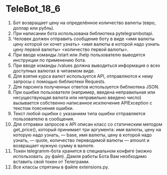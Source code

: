 # TeleBot_18_6

1. Бот возвращает цену на определённое количество валюты (евро, доллар или рубль).
2. При написании бота использована библиотека pytelegrambotapi.
3. Человек должен отправить сообщение боту в виде <имя валюты цену которой он хочет узнать> <имя валюты в которой надо узнать цену первой валюты> <количество первой валюты>.
4. При вводе команды /start или /help пользователю выводятся инструкции по применению бота.
5. При вводе команды /values должна выводиться информация о всех доступных валютах в читаемом виде.
6. Для взятия курса валют используется API, отправляются к нему запросы с помощью библиотеки Requests.
7. Для парсинга полученных ответов используется библиотека JSON.
8. При ошибке пользователя (например, введена неправильная или несуществующая валюта или неправильно введено число) вызывается собственно написанное исключение APIException с текстом пояснения ошибки.
9. Текст любой ошибки с указанием типа ошибки отправляется пользователю в сообщения.
10. Для отправки запросов к API описан класс со статическим методом get_price(), который принимает три аргумента: имя валюты, цену на которую надо узнать, — base, имя валюты, цену в которой надо узнать, — quote, количество переводимой валюты — amount и возвращает нужную сумму в валюте.
11. Токен telegramm-бота хранится в специальном конфиге (можно использовать .py файл). Дамля работы Бота Вам необходимо вставить свой токен от Телеграмм.
12. Все классы спрятаны в файле extensions.py.
